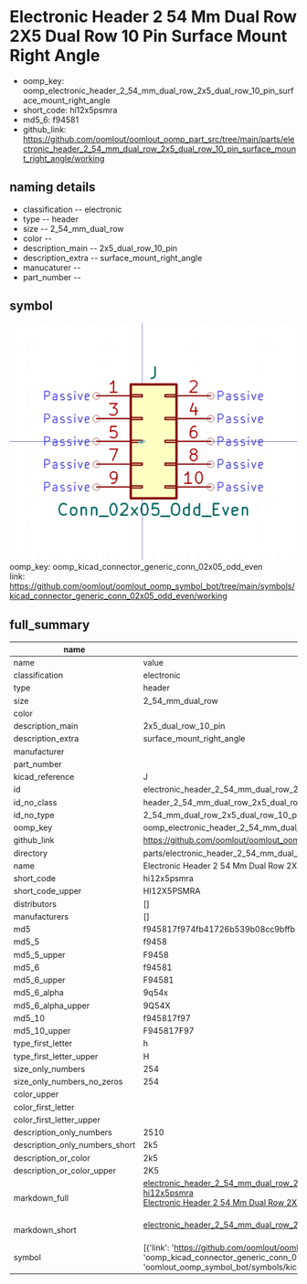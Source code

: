 # Electronic Header 2 54 Mm Dual Row 2X5 Dual Row 10 Pin Surface Mount Right Angle

  
* oomp_key: oomp_electronic_header_2_54_mm_dual_row_2x5_dual_row_10_pin_surface_mount_right_angle 
* short_code: hi12x5psmra
* md5_6: f94581  
* github_link: https://github.com/oomlout/oomlout_oomp_part_src/tree/main/parts/electronic_header_2_54_mm_dual_row_2x5_dual_row_10_pin_surface_mount_right_angle/working  
## naming details
* classification -- electronic
* type -- header
* size -- 2_54_mm_dual_row
* color -- 
* description_main -- 2x5_dual_row_10_pin
* description_extra -- surface_mount_right_angle
* manucaturer -- 
* part_number -- 



## symbol

![](symbol/0/working/working_600.png)  
oomp_key: oomp_kicad_connector_generic_conn_02x05_odd_even  
link: https://github.com/oomlout/oomlout_oomp_symbol_bot/tree/main/symbols/kicad_connector_generic_conn_02x05_odd_even/working  


## full_summary
| name | value | 
| --- | --- | 
| name | value | 
| classification | electronic | 
| type | header | 
| size | 2_54_mm_dual_row | 
| color |  | 
| description_main | 2x5_dual_row_10_pin | 
| description_extra | surface_mount_right_angle | 
| manufacturer |  | 
| part_number |  | 
| kicad_reference | J | 
| id | electronic_header_2_54_mm_dual_row_2x5_dual_row_10_pin_surface_mount_right_angle | 
| id_no_class | header_2_54_mm_dual_row_2x5_dual_row_10_pin_surface_mount_right_angle | 
| id_no_type | 2_54_mm_dual_row_2x5_dual_row_10_pin_surface_mount_right_angle | 
| oomp_key | oomp_electronic_header_2_54_mm_dual_row_2x5_dual_row_10_pin_surface_mount_right_angle | 
| github_link | https://github.com/oomlout/oomlout_oomp_part_src/tree/main/parts/electronic_header_2_54_mm_dual_row_2x5_dual_row_10_pin_surface_mount_right_angle/working | 
| directory | parts/electronic_header_2_54_mm_dual_row_2x5_dual_row_10_pin_surface_mount_right_angle | 
| name | Electronic Header 2 54 Mm Dual Row 2X5 Dual Row 10 Pin Surface Mount Right Angle | 
| short_code | hi12x5psmra | 
| short_code_upper | HI12X5PSMRA | 
| distributors | [] | 
| manufacturers | [] | 
| md5 | f945817f974fb41726b539b08cc9bffb | 
| md5_5 | f9458 | 
| md5_5_upper | F9458 | 
| md5_6 | f94581 | 
| md5_6_upper | F94581 | 
| md5_6_alpha | 9q54x | 
| md5_6_alpha_upper | 9Q54X | 
| md5_10 | f945817f97 | 
| md5_10_upper | F945817F97 | 
| type_first_letter | h | 
| type_first_letter_upper | H | 
| size_only_numbers | 254 | 
| size_only_numbers_no_zeros | 254 | 
| color_upper |  | 
| color_first_letter |  | 
| color_first_letter_upper |  | 
| description_only_numbers | 2510 | 
| description_only_numbers_short | 2k5 | 
| description_or_color | 2k5 | 
| description_or_color_upper | 2K5 | 
| markdown_full | [electronic_header_2_54_mm_dual_row_2x5_dual_row_10_pin_surface_mount_right_angle](https://github.com/oomlout/oomlout_oomp_part_src/tree/main/parts/electronic_header_2_54_mm_dual_row_2x5_dual_row_10_pin_surface_mount_right_angle/working)<br>[hi12x5psmra](https://github.com/oomlout/oomlout_oomp_part_src/tree/main/parts/electronic_header_2_54_mm_dual_row_2x5_dual_row_10_pin_surface_mount_right_angle/working)<br>[Electronic Header 2 54 Mm Dual Row 2X5 Dual Row 10 Pin Surface Mount Right Angle](https://github.com/oomlout/oomlout_oomp_part_src/tree/main/parts/electronic_header_2_54_mm_dual_row_2x5_dual_row_10_pin_surface_mount_right_angle/working)<br><br> | 
| markdown_short | [electronic_header_2_54_mm_dual_row_2x5_dual_row_10_pin_surface_mount_right_angle](https://github.com/oomlout/oomlout_oomp_part_src/tree/main/parts/electronic_header_2_54_mm_dual_row_2x5_dual_row_10_pin_surface_mount_right_angle/working)<br><br> | 
| symbol | [{'link': 'https://github.com/oomlout/oomlout_oomp_symbol_bot/tree/main/symbols/kicad_connector_generic_conn_02x05_odd_even', 'oomp_key': 'oomp_kicad_connector_generic_conn_02x05_odd_even', 'directory': 'oomlout_oomp_symbol_bot/symbols/kicad_connector_generic_conn_02x05_odd_even//working/working.kicad_sym'}] | 
